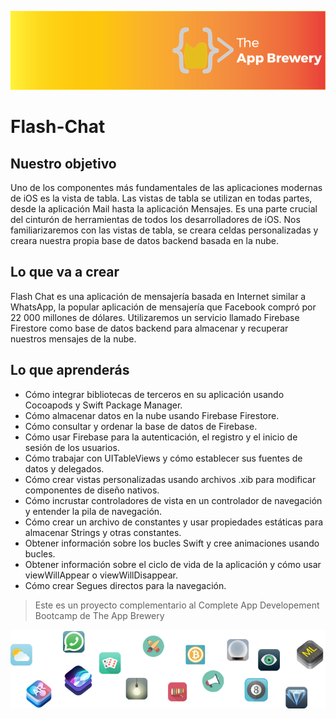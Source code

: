 ![App Brewery Banner](Documentation/AppBreweryBanner.png)

# Flash-Chat

## Nuestro objetivo

Uno de los componentes más fundamentales de las aplicaciones modernas de iOS es la vista de tabla. Las vistas de tabla se utilizan en todas partes, desde la aplicación Mail hasta la aplicación Mensajes. Es una parte crucial del cinturón de herramientas de todos los desarrolladores de iOS. Nos familiarizaremos con las vistas de tabla, se creara celdas personalizadas y creara nuestra propia base de datos backend basada en la nube. 

## Lo que va a crear

Flash Chat es una aplicación de mensajería basada en Internet similar a WhatsApp, la popular aplicación de mensajería que Facebook compró por 22 000 millones de dólares. Utilizaremos un servicio llamado Firebase Firestore como base de datos backend para almacenar y recuperar nuestros mensajes de la nube.

## Lo que aprenderás

* Cómo integrar bibliotecas de terceros en su aplicación usando Cocoapods y Swift Package Manager.
* Cómo almacenar datos en la nube usando Firebase Firestore.
* Cómo consultar y ordenar la base de datos de Firebase.
* Cómo usar Firebase para la autenticación, el registro y el inicio de sesión de los usuarios.
* Cómo trabajar con UITableViews y cómo establecer sus fuentes de datos y delegados.
* Cómo crear vistas personalizadas usando archivos .xib para modificar componentes de diseño nativos.
* Cómo incrustar controladores de vista en un controlador de navegación y entender la pila de navegación.
* Cómo crear un archivo de constantes y usar propiedades estáticas para almacenar Strings y otras constantes.
* Obtener información sobre los bucles Swift y cree animaciones usando bucles.
* Obtener información sobre el ciclo de vida de la aplicación y cómo usar viewWillAppear o viewWillDisappear.
* Cómo crear Segues directos para la navegación.

>Este es un proyecto complementario al Complete App Developement Bootcamp de The App Brewery

![End Banner](Documentation/readme-end-banner.png)
